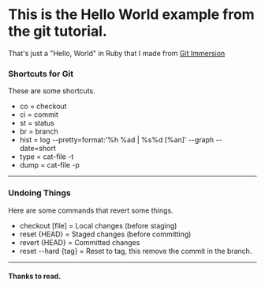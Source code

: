 # This is the Hello World example from the git tutorial.
That's just a "Hello, World" in Ruby that I made from [Git Immersion](https://gitimmersion.com/index.html)

### Shortcuts for Git
These are some shortcuts.
 - co = checkout
 - ci = commit
 - st = status
 - br = branch
 - hist = log --pretty=format:'%h %ad | %s%d [%an]' --graph --date=short
 - type = cat-file -t
 - dump = cat-file -p
 
---

### Undoing Things
Here are some commands that revert some things.
 - checkout [file] = Local changes (before staging)
 - reset {HEAD} = Staged changes (before committing)
 - revert {HEAD} = Committed changes
 - reset --hard {tag} = Reset to tag, this remove the commit in the branch.

---

#### Thanks to read. 
